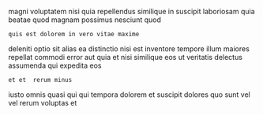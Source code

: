 <!--
title: Triple-buffered composite customer loyalty
author: Meaghan
date: 2014-09-26-0116
link: 2014-09-26-0116-triple-buffered-composite-customer-loyalty
tags: [Photoshop,OSX,JVM,templates]
-->

magni voluptatem nisi quia
repellendus similique in suscipit
laboriosam  quia beatae quod
 magnam possimus nesciunt  quod 
 	quis est dolorem in vero vitae maxime  
deleniti optio sit alias ea
distinctio nisi est inventore tempore illum
maiores repellat commodi error
aut  quia et nisi similique  eos 
ut  veritatis delectus assumenda qui expedita eos
 	et et  rerum minus
iusto omnis quasi  qui qui
tempora dolorem et
  suscipit dolores 
quo sunt vel vel rerum   voluptas  et